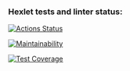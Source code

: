 ### Hexlet tests and linter status:
[![Actions Status](https://github.com/ShyGirl95/frontend-project-46/workflows/hexlet-check/badge.svg)](https://github.com/ShyGirl95/frontend-project-46/actions)

[![Maintainability](https://api.codeclimate.com/v1/badges/c488633602792fbcf628/maintainability)](https://codeclimate.com/github/ShyGirl95/frontend-project-46/maintainability)

[![Test Coverage](https://api.codeclimate.com/v1/badges/c488633602792fbcf628/test_coverage)](https://codeclimate.com/github/ShyGirl95/frontend-project-46/test_coverage)